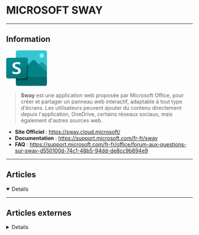 # MICROSOFT SWAY
----

## <i class="fa-solid fa-hashtag"></i> Information

![Logo](../../_media/apps/microsoft_sway/microsoft_office_sway_2019.svg ':size=250 :no-zoom')


> <i class="fa-solid fa-quote-left"></i> **Sway** est une application web proposée par Microsoft Office, pour créer et partager un panneau web interactif, adaptable à tout type d'écrans. Les utilisateurs peuvent ajouter du contenu directement depuis l'application, OneDrive, certains réseaux sociaux, mais également d'autres sources web. <i class="fa-solid fa-quote-left fa-rotate-180"></i>


- <i class="fa-solid fa-globe"></i> **Site Officiel** : https://sway.cloud.microsoft/
- <i class="fa-solid fa-book"></i> **Documentation** : https://support.microsoft.com/fr-fr/sway
- <i class="far fa-question-circle"></i> **FAQ** : https://support.microsoft.com/fr-fr/office/forum-aux-questions-sur-sway-d550100d-74c1-48b5-94dd-de8cc9b694e9

---

## <i class="fa-regular fa-newspaper"></i> Articles

<details open>

</details>

---

## <i class="fa-solid fa-glasses"></i> Articles externes

<details>

- [How to Create a Professional CV Using Microsoft Sway](https://www.makeuseof.com/create-professional-cv-microsoft-sway/)

</details>